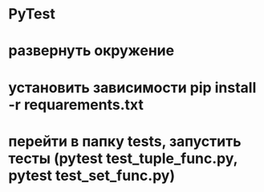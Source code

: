 # PyTest
# развернуть окружение
# установить зависимости pip install -r requarements.txt
# перейти в папку tests, запустить тесты (pytest test_tuple_func.py, pytest test_set_func.py)

